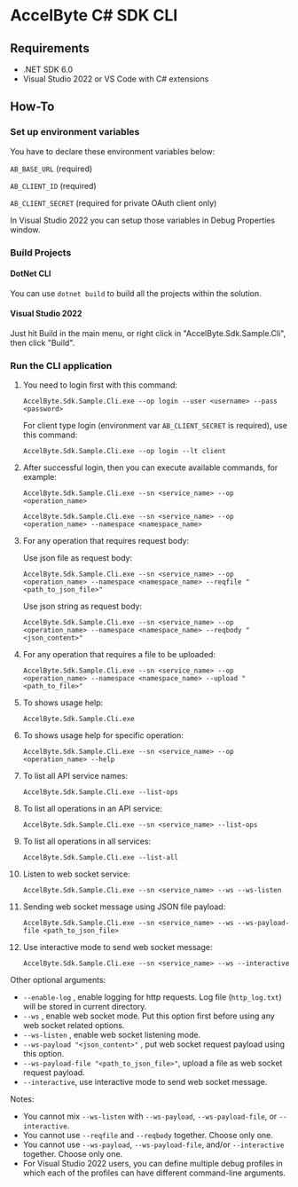 ﻿# AccelByte C# SDK CLI

## Requirements

- .NET SDK 6.0
- Visual Studio 2022 or VS Code with C# extensions

## How-To

### Set up environment variables
You have to declare these environment variables below:

`AB_BASE_URL` (required)

`AB_CLIENT_ID` (required)

`AB_CLIENT_SECRET` (required for private OAuth client only)

In Visual Studio 2022 you can setup those variables in Debug Properties window.

### Build Projects

#### DotNet CLI
You can use `dotnet build` to build all the projects within the solution.

#### Visual Studio 2022
Just hit Build in the main menu, or right click in "AccelByte.Sdk.Sample.Cli", then click "Build".

### Run the CLI application

1. You need to login first with this command:

    `AccelByte.Sdk.Sample.Cli.exe --op login --user <username> --pass <password>`

    For client type login (environment var `AB_CLIENT_SECRET` is required), use this command:

    `AccelByte.Sdk.Sample.Cli.exe --op login --lt client`

2. After successful login, then you can execute available commands, for example:

    `AccelByte.Sdk.Sample.Cli.exe --sn <service_name> --op <operation_name>`

    `AccelByte.Sdk.Sample.Cli.exe --sn <service_name> --op <operation_name> --namespace <namespace_name>`

3. For any operation that requires request body:

    Use json file as request body:

    `AccelByte.Sdk.Sample.Cli.exe --sn <service_name> --op <operation_name> --namespace <namespace_name> --reqfile "<path_to_json_file>"`

    Use json string as request body:

    `AccelByte.Sdk.Sample.Cli.exe --sn <service_name> --op <operation_name> --namespace <namespace_name> --reqbody "<json_content>"`

4. For any operation that requires a file to be uploaded:

    `AccelByte.Sdk.Sample.Cli.exe --sn <service_name> --op <operation_name> --namespace <namespace_name> --upload "<path_to_file>"`

5. To shows usage help:

    `AccelByte.Sdk.Sample.Cli.exe`

6. To shows usage help for specific operation:

    `AccelByte.Sdk.Sample.Cli.exe --sn <service_name> --op <operation_name> --help`

7. To list all API service names:

    `AccelByte.Sdk.Sample.Cli.exe --list-ops`

8. To list all operations in an API service:

    `AccelByte.Sdk.Sample.Cli.exe --sn <service_name> --list-ops`

9. To list all operations in all services:

    `AccelByte.Sdk.Sample.Cli.exe --list-all`

10. Listen to web socket service:

    `AccelByte.Sdk.Sample.Cli.exe --sn <service_name> --ws --ws-listen`

11. Sending web socket message using JSON file payload:

    `AccelByte.Sdk.Sample.Cli.exe --sn <service_name> --ws --ws-payload-file <path_to_json_file>`

12. Use interactive mode to send web socket message:

    `AccelByte.Sdk.Sample.Cli.exe --sn <service_name> --ws --interactive`

Other optional arguments:
- `--enable-log` , enable logging for http requests. Log file (`http_log.txt`) will be stored in current directory.
- `--ws` , enable web socket mode. Put this option first before using any web socket related options.
- `--ws-listen` , enable web socket listening mode.
- `--ws-payload "<json_content>"` , put web socket request payload using this option.
- `--ws-payload-file "<path_to_json_file>"`, upload a file as web socket request payload.
- `--interactive`, use interactive mode to send web socket message.

Notes:
- You cannot mix `--ws-listen` with `--ws-payload`, `--ws-payload-file`, or `--interactive`.
- You cannot use `--reqfile` and `--reqbody` together. Choose only one.
- You cannot use `--ws-payload`, `--ws-payload-file`, and/or `--interactive` together. Choose only one.
- For Visual Studio 2022 users, you can define multiple debug profiles in which each of the profiles can have different command-line arguments.

